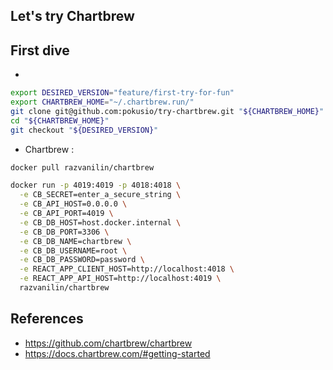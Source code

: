 ## Let's try Chartbrew

## First dive


* 
```bash
export DESIRED_VERSION="feature/first-try-for-fun"
export CHARTBREW_HOME="~/.chartbrew.run/"
git clone git@github.com:pokusio/try-chartbrew.git "${CHARTBREW_HOME}"
cd "${CHARTBREW_HOME}"
git checkout "${DESIRED_VERSION}"

```

* Chartbrew : 

```bash
docker pull razvanilin/chartbrew

docker run -p 4019:4019 -p 4018:4018 \
  -e CB_SECRET=enter_a_secure_string \
  -e CB_API_HOST=0.0.0.0 \
  -e CB_API_PORT=4019 \
  -e CB_DB_HOST=host.docker.internal \
  -e CB_DB_PORT=3306 \
  -e CB_DB_NAME=chartbrew \
  -e CB_DB_USERNAME=root \
  -e CB_DB_PASSWORD=password \
  -e REACT_APP_CLIENT_HOST=http://localhost:4018 \
  -e REACT_APP_API_HOST=http://localhost:4019 \
  razvanilin/chartbrew
```

## References

* https://github.com/chartbrew/chartbrew
* https://docs.chartbrew.com/#getting-started